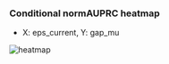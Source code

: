 ### Conditional normAUPRC heatmap

- X: eps_current, Y: gap_mu

![heatmap](/home/elicer/project_0814_2/results/20250815-021428/holdout/conditional_heatmap_eps_current_vs_gap_mu.png)
